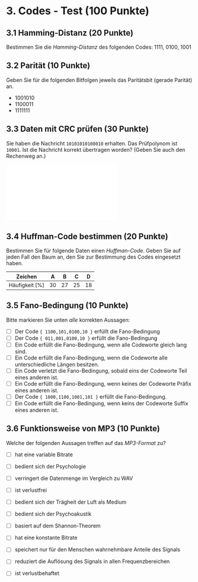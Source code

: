 # 3. Codes - Test (100 Punkte)



## 3.1 Hamming-Distanz (20 Punkte)
Bestimmen Sie die _Hamming-Distanz_ des folgenden Codes: 1111, 0100, 1001


## 3.2 Parität (10 Punkte)
Geben Sie für die folgenden Bitfolgen jeweils das Paritätsbit (gerade Parität) an.

  - 1001010
  - 1100011
  - 1111111


## 3.3 Daten mit CRC prüfen (30 Punkte)
Sie haben die Nachricht `10101010100010` erhalten. Das Prüfpolynom ist `10001`. Ist die Nachricht korrekt übertragen worden? (Geben Sie auch den Rechenweg an.)

![](img/squares-20x12.pdf)

## 3.4 Huffman-Code bestimmen (20 Punkte)
Bestimmen Sie für folgende Daten einen _Huffman-Code_. Geben Sie auf jeden Fall den Baum an, den Sie zur Bestimmung des Codes eingesetzt haben.

| Zeichen       | A | B | C | D |
|---------------|---|---|---|---|
| Häufigkeit [%]|30 |27 |25 |18 |


## 3.5 Fano-Bedingung (10 Punkte)

Bitte markieren Sie unten _alle_ korrekten Aussagen:

  * [ ] Der Code `{ 1100,101,0100,10 }` erfüllt die Fano-Bedingung
  * [ ] Der Code `{ 011,001,0100,10 }` erfüllt die Fano-Bedingung
  * [ ] Ein Code erfüllt die Fano-Bedingung, wenn alle Codeworte gleich lang sind.
  * [ ] Ein Code erfüllt die Fano-Bedingung, wenn die Codeworte alle unterschiedliche Längen besitzen.
  * [ ] Ein Code verletzt die Fano-Bedingung, sobald eins der Codeworte Teil eines anderen ist.
  * [ ] Ein Code erfüllt die Fano-Bedingung, wenn keines der Codeworte Präfix eines anderen ist.
  * [ ] Der Code `{ 1000,1100,1001,101 }` erfüllt die Fano-Bedingung.
  * [ ] Ein Code erfüllt die Fano-Bedingung, wenn keins der Codeworte Suffix eines anderen ist.

## 3.6 Funktionsweise von MP3 (10 Punkte)
Welche der folgenden Aussagen treffen auf das _MP3-Format_ zu?

  * [ ] hat eine variable Bitrate
  * [ ] bedient sich der Psychologie
  * [ ] verringert die Datenmenge im Vergleich zu WAV
  * [ ] ist verlustfrei
  * [ ] bedient sich der Trägheit der Luft als Medium
  * [ ] bedient sich der Psychoakustik
  * [ ] basiert auf dem Shannon-Theorem
  * [ ] hat eine konstante Bitrate
  * [ ] speichert nur für den Menschen wahrnehmbare Anteile des Signals
  * [ ] reduziert die Auflösung des Signals in allen Frequenzbereichen
  * [ ] ist verlustbehaftet

